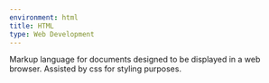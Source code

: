 ```yaml
---
environment: html
title: HTML 
type: Web Development
---
```

Markup language for documents designed to be displayed in a web browser.
Assisted by css for styling purposes.
